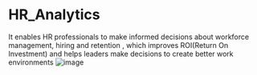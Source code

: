 # HR_Analytics
It enables HR professionals to make informed decisions about workforce management, hiring and retention , which improves ROI(Return On Investment) and helps leaders make decisions to create better work environments ![image](https://github.com/GurubaranGovindaraj/HR_Analytics/assets/139849495/d6bcc31b-a132-415a-adf9-afd136e5ddca)

